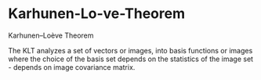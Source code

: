 # Karhunen-Lo-ve-Theorem
Karhunen–Loève Theorem

The KLT analyzes a set of vectors or images, into basis functions or images where the choice of the basis set depends
on the statistics of the image set - depends on image covariance matrix.
